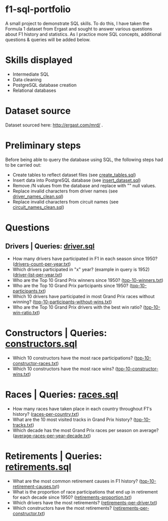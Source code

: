 # f1-sql-portfolio
 A small project to demonstrate SQL skills. To do this, I have taken the Formula 1 dataset from Ergast and sought to answer various questions about F1 history and statistics.
 As I practice more SQL concepts, additional questions & queries will be added below.

# Skills displayed
* Intermediate SQL
* Data cleaning
* PostgreSQL database creation
* Relational databases

# Dataset source
Dataset sourced here: http://ergast.com/mrd/ .

# Preliminary steps
Before being able to query the database using SQL, the following steps had to be carried out:

* Create tables to reflect dataset files (see [create_tables.sql](https://github.com/edwalk/portfolio-f1-sql/blob/main/database%20setup/create_tables.sql))
* Insert data into PostgreSQL database (see [insert_dataset.sql](https://github.com/edwalk/portfolio-f1-sql/blob/main/database%20setup/insert_dataset.sql))
* Remove /N values from the database and replace with "" null values.
* Replace invalid characters from driver names (see [driver_names_clean.sql](https://github.com/edwalk/portfolio-f1-sql/blob/main/database%20setup/driver_names_clean.sql))
* Replace invalid characters from circuit names (see [circuit_names_clean.sql](https://github.com/edwalk/portfolio-f1-sql/blob/main/database%20setup/circuit_names_clean.sql))

# Questions

## Drivers | Queries: [driver.sql](https://github.com/edwalk/portfolio-f1-sql/blob/main/queries/drivers.sql)
* How many drivers have participated in F1 in each season since 1950? ([drivers-count-per-year.txt](https://github.com/edwalk/portfolio-f1-sql/blob/main/queries/queries_output/drivers-count-per-year.txt))
* Which drivers participated in "x" year? (example in query is 1952) ([driver-list-per-year.txt](https://github.com/edwalk/portfolio-f1-sql/blob/main/queries/queries_output/driver-list-per-year.txt))
* Who are the Top 10 Grand Prix winners since 1950? ([top-10-winners.txt](https://github.com/edwalk/portfolio-f1-sql/blob/main/queries/queries_output/top-10-winners.txt))
* Who are the Top 10 Grand Prix participants since 1950? ([top-10-participants.txt](https://github.com/edwalk/portfolio-f1-sql/blob/main/queries/queries_output/top-10-participants.txt))
* Which 10 drivers have participated in most Grand Prix races without winning? ([top-10-participants-without-wins.txt](https://github.com/edwalk/portfolio-f1-sql/blob/main/queries/queries_output/top-10-participants-without-wins.txt))
* Who are the Top 10 Grand Prix drivers with the best win ratio? ([top-10-win-ratio.txt](https://github.com/edwalk/portfolio-f1-sql/blob/main/queries/queries_output/top-10-win-ratio.txt))

# Constructors  | Queries:  [constructors.sql](https://github.com/edwalk/portfolio-f1-sql/blob/main/queries/constructors.sql)
* Which 10 constructors have the most race participations? ([top-10-constructor-races.txt](https://github.com/edwalk/portfolio-f1-sql/blob/main/queries/queries_output/top-10-constructor-races.txt))
* Which 10 constructors have the most race wins? ([top-10-constructor-wins.txt](https://github.com/edwalk/portfolio-f1-sql/blob/main/queries/queries_output/top-10-constructor-wins.txt))

  
# Races  | Queries: [races.sql](https://github.com/edwalk/portfolio-f1-sql/blob/main/queries/races.sql)
* How many races have taken place in each country throughout F1's history? ([races-per-country.txt](https://github.com/edwalk/portfolio-f1-sql/blob/main/queries/queries_output/races-per-country.txt))
* What are the 10 most visited tracks in Grand Prix history? ([top-10-tracks.txt](https://github.com/edwalk/portfolio-f1-sql/blob/main/queries/queries_output/top-10-tracks.txt))
* Which decade has the most Grand Prix races per season on average? ([average-races-per-year-decade.txt](https://github.com/edwalk/portfolio-f1-sql/blob/main/queries/queries_output/average-races-per-year-decade.txt))
  
# Retirements  | Queries: [retirements.sql](https://github.com/edwalk/portfolio-f1-sql/blob/main/queries/retirements.sql)
* What are the most common retirement causes in F1 history? ([top-10-retirement-causes.tx](https://github.com/edwalk/portfolio-f1-sql/blob/main/queries/queries_output/top10-retirement-causes.txt)t)
* What is the proportion of race participations that end up in retirement for each decade since 1950? ([retirements-proportion.txt](https://github.com/edwalk/portfolio-f1-sql/blob/main/queries/queries_output/retirements-proportion.txt))
* Which drivers have the most retirements? ([retirements-per-driver.txt](https://github.com/edwalk/portfolio-f1-sql/blob/main/queries/queries_output/retirements-per-driver.txt))
* Which constructors have the most retirements? ([retirements-per-constructor.txt](https://github.com/edwalk/portfolio-f1-sql/blob/main/queries/queries_output/retirements-per-constructor.txt))
